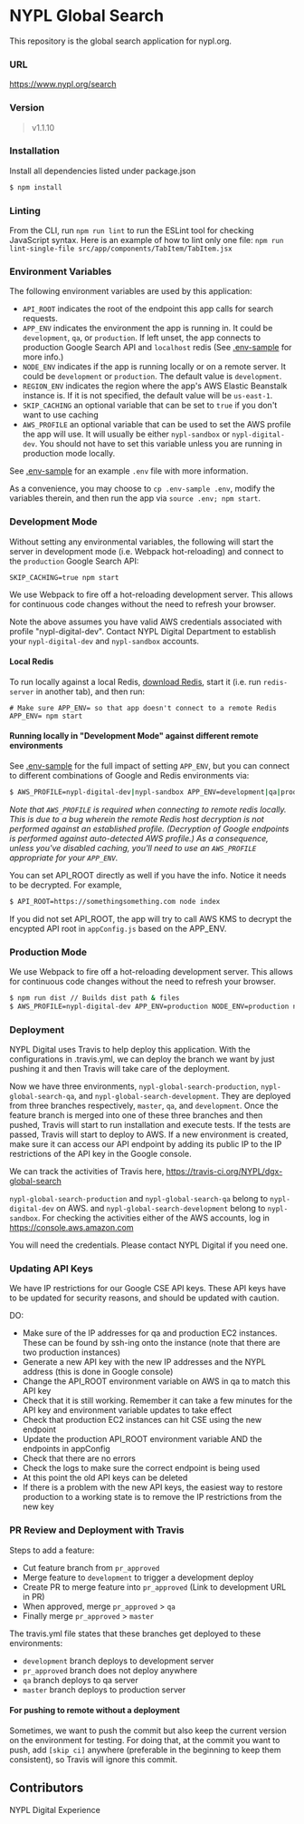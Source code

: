 # NYPL Global Search

This repository is the global search application for nypl.org.

### URL
https://www.nypl.org/search

### Version
> v1.1.10

### Installation
Install all dependencies listed under package.json
```sh
$ npm install
```

### Linting
From the CLI, run `npm run lint` to run the ESLint tool for checking JavaScript syntax.  Here is an example of how to lint only one file: `npm run lint-single-file src/app/components/TabItem/TabItem.jsx`

### Environment Variables

The following environment variables are used by this application:

  - `API_ROOT` indicates the root of the endpoint this app calls for search requests.
  - `APP_ENV` indicates the environment the app is running in. It could be `development`, `qa`, or `production`. If left unset, the app connects to production Google Search API and `localhost` redis (See [.env-sample](./.env-sample) for more info.)
  - `NODE_ENV` indicates if the app is running locally or on a remote server. It could be `development` or `production`. The default value is `development`.
  - `REGION_ENV` indicates the region where the app's AWS Elastic Beanstalk instance is. If it is not specified, the default value will be `us-east-1`.
  - `SKIP_CACHING` an optional variable that can be set to `true` if you don't want to use caching
  - `AWS_PROFILE` an optional variable that can be used to set the AWS profile the app will use. It will usually be either
  `nypl-sandbox` or `nypl-digital-dev`. You should not have to set this variable unless you are running in production mode locally.

See [.env-sample](./.env-sample) for an example `.env` file with more information.

As a convenience, you may choose to `cp .env-sample .env`, modify the variables therein, and then run the app via `source .env; npm start`.

### Development Mode

Without setting any environmental variables, the following will start the server in development mode (i.e. Webpack hot-reloading) and connect to the `production` Google Search API:

`SKIP_CACHING=true npm start`

We use Webpack to fire off a hot-reloading development server. This allows for continuous code changes without the need to refresh your browser.

Note the above assumes you have valid AWS credentials associated with profile "nypl-digital-dev". Contact NYPL Digital Department to establish your `nypl-digital-dev` and `nypl-sandbox` accounts.

#### Local Redis

To run locally against a local Redis, [download Redis](https://redis.io/topics/quickstart), start it (i.e. run `redis-server` in another tab), and then run:

```
# Make sure APP_ENV= so that app doesn't connect to a remote Redis
APP_ENV= npm start
```

#### Running locally in "Development Mode" against different remote environments

See [.env-sample](./.env-sample) for the full impact of setting `APP_ENV`, but you can connect to different combinations of Google and Redis environments via:

```sh
$ AWS_PROFILE=nypl-digital-dev|nypl-sandbox APP_ENV=development|qa|production npm start
```

*Note that `AWS_PROFILE` is required when connecting to remote redis locally. This is due to a bug wherein the remote Redis host decryption is not performed against an established profile. (Decryption of Google endpoints is performed against auto-detected AWS profile.) As a consequence, unless you've disabled caching, you'll need to use an `AWS_PROFILE` appropriate for your `APP_ENV`.*

You can set API_ROOT directly as well if you have the info. Notice it needs to be decrypted. For example,

```sh
$ API_ROOT=https://somethingsomething.com node index
```

If you did not set API_ROOT, the app will try to call AWS KMS to decrypt the encypted API root in `appConfig.js` based on the APP_ENV.

### Production Mode
We use Webpack to fire off a hot-reloading development server. This allows for continuous code changes without the need to refresh your browser.

```sh
$ npm run dist // Builds dist path & files
$ AWS_PROFILE=nypl-digital-dev APP_ENV=production NODE_ENV=production npm start // Starts localhost:3001 with set APP_ENV
```

### Deployment
NYPL Digital uses Travis to help deploy this application. With the configurations in .travis.yml, we can deploy the branch we want by just pushing it and then Travis will take care of the deployment.

Now we have three environments, `nypl-global-search-production`, `nypl-global-search-qa`, and `nypl-global-search-development`. They are deployed from three branches respectively, `master`, `qa`, and `development`. Once the feature branch is merged into one of these three branches and then pushed, Travis will start to run installation and execute tests. If the tests are passed, Travis will start to deploy to AWS. If a new environment is created, make sure it can access our API endpoint by adding its public IP to the IP restrictions of the API key in the Google console.

We can track the activities of Travis here,
https://travis-ci.org/NYPL/dgx-global-search

`nypl-global-search-production` and `nypl-global-search-qa` belong to `nypl-digital-dev` on AWS. and `nypl-global-search-development` belong to `nypl-sandbox`. For checking the activities either of the AWS accounts, log in
https://console.aws.amazon.com

You will need the credentials. Please contact NYPL Digital if you need one.

### Updating API Keys

We have IP restrictions for our Google CSE API keys. These API keys have to be updated for security reasons, and should
be updated with caution.

DO:

- Make sure of the IP addresses for qa and production EC2 instances. These can be found by ssh-ing onto the instance
(note that there are two production instances)
- Generate a new API key with the new IP addresses and the NYPL address (this is done in Google console)
- Change the API_ROOT environment variable on AWS in qa to match this API key
- Check that it is still working. Remember it can take a few minutes for the API key and environment variable updates to take effect
- Check that production EC2 instances can hit CSE using the new endpoint
- Update the production API_ROOT environment variable AND the endpoints in appConfig
- Check that there are no errors
- Check the logs to make sure the correct endpoint is being used
- At this point the old API keys can be deleted
- If there is a problem with the new API keys, the easiest way to restore production to a working state is to remove the IP
restrictions from the new key

### PR Review and Deployment with Travis

Steps to add a feature:

- Cut feature branch from `pr_approved`
- Merge feature to `development` to trigger a development deploy
- Create PR to merge feature into `pr_approved` (Link to development URL in PR)
- When approved, merge `pr_approved` > `qa`
- Finally merge `pr_approved` > `master`

The travis.yml file states that these branches get deployed to these environments:

* `development` branch deploys to development server
* `pr_approved` branch does not deploy anywhere
* `qa` branch deploys to qa server
* `master` branch deploys to production server

#### For pushing to remote without a deployment
Sometimes, we want to push the commit but also keep the current version on the environment for testing. For doing that, at the commit you want to push, add `[skip ci]` anywhere (preferable in the beginning to keep them consistent), so Travis will ignore this commit.


Contributors
----
NYPL Digital Experience
